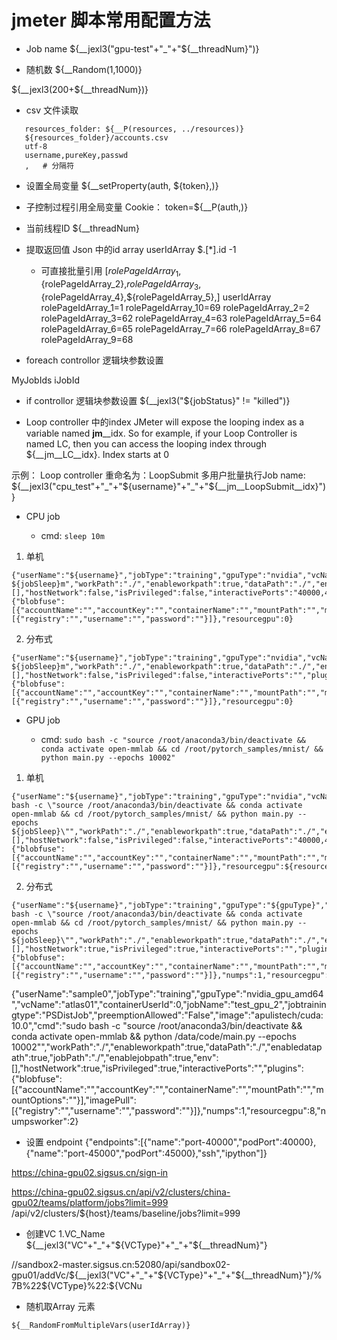 # jmeter 脚本常用配置方法



* Job name
  ${__jexl3("gpu-test"+"_"+"${__threadNum}")}

* 随机数
${__Random(1,1000)}

${__jexl3(200+${__threadNum})}

* csv 文件读取
```
   resources_folder: ${__P(resources, ../resources)}
   ${resources_folder}/accounts.csv
   utf-8
   username,pureKey,passwd
   ,   # 分隔符

```
* 设置全局变量
${__setProperty(auth, ${token},)} 

+ 子控制过程引用全局变量
Cookie： token=${__P(auth,)}

* 当前线程ID
${__threadNum}

* 提取返回值 Json 中的id array
    userIdArray
    $.[*].id
    -1
    + 可直接批量引用
    [${rolePageIdArray_1},${rolePageIdArray_2},${rolePageIdArray_3},${rolePageIdArray_4},${rolePageIdArray_5},]
    userIdArray
    rolePageIdArray_1=1
    rolePageIdArray_10=69
    rolePageIdArray_2=2
    rolePageIdArray_3=62
    rolePageIdArray_4=63
    rolePageIdArray_5=64
    rolePageIdArray_6=65
    rolePageIdArray_7=66
    rolePageIdArray_8=67
    rolePageIdArray_9=68


* foreach controllor 逻辑块参数设置

MyJobIds
iJobId

* if controllor 逻辑块参数设置
${__jexl3("${jobStatus}" != "killed")}

* Loop controller 中的index
JMeter will expose the looping index as a variable named __jm__<Name of your element>__idx. So for example, if your Loop Controller is named LC, then you can access the looping index through ${__jm__LC__idx}. Index starts at 0

示例： Loop controller 重命名为：LoopSubmit
多用户批量执行Job name: ${__jexl3("cpu_test"+"_"+"${username}"+"_"+"${__jm__LoopSubmit__idx}")}


* CPU job

  + cmd: ```sleep 10m```

1. 单机

```
{"userName":"${username}","jobType":"training","gpuType":"nvidia","vcName":"platform","containerUserId":0,"jobName":"${__jexl3("cpu_test"+"_"+"${username}"+"_"+"${__jm__LoopSubmit__idx}")}","jobtrainingtype":"RegularJob","preemptionAllowed":"${preemptionAllowed}","image":"apulistech/mindspore:0.2.0","cmd":"sleep ${jobSleep}m","workPath":"./","enableworkpath":true,"dataPath":"./","enabledatapath":true,"jobPath":"./","enablejobpath":true,"env":[],"hostNetwork":false,"isPrivileged":false,"interactivePorts":"40000,45000","plugins":{"blobfuse":[{"accountName":"","accountKey":"","containerName":"","mountPath":"","mountOptions":""}],"imagePull":[{"registry":"","username":"","password":""}]},"resourcegpu":0}

```


2. 分布式
```
{"userName":"${username}","jobType":"training","gpuType":"nvidia","vcName":"baseline","containerUserId":0,"jobName":"${__jexl3("cpu_distirbuted_test"+"_"+"${username}"+"_"+"${__jm__LoopSubmit__idx}")}","jobtrainingtype":"RegularJob","preemptionAllowed":"${preemptionAllowed}","image":"ubuntu:16.04","cmd":"sleep ${jobSleep}m","workPath":"./","enableworkpath":true,"dataPath":"./","enabledatapath":true,"jobPath":"./","enablejobpath":true,"env":[],"hostNetwork":false,"isPrivileged":false,"interactivePorts":"","plugins":{"blobfuse":[{"accountName":"","accountKey":"","containerName":"","mountPath":"","mountOptions":""}],"imagePull":[{"registry":"","username":"","password":""}]},"resourcegpu":0}
```

* GPU job

  + cmd: ```sudo bash -c "source /root/anaconda3/bin/deactivate && conda activate open-mmlab && cd /root/pytorch_samples/mnist/ && python main.py --epochs 10002"```

1. 单机

```
{"userName":"${username}","jobType":"training","gpuType":"nvidia","vcName":"platform","containerUserId":0,"jobName":"${__jexl3("gpu_test"+"_"+"${username}"+"_"+"${__jm__LoopSubmit__idx}")}","jobtrainingtype":"RegularJob","preemptionAllowed":"${preemptionAllowed}","image":"apulistech/cuda:10.0","cmd":"sudo bash -c \"source /root/anaconda3/bin/deactivate && conda activate open-mmlab && cd /root/pytorch_samples/mnist/ && python main.py --epochs ${jobSleep}\"","workPath":"./","enableworkpath":true,"dataPath":"./","enabledatapath":true,"jobPath":"./","enablejobpath":true,"env":[],"hostNetwork":false,"isPrivileged":false,"interactivePorts":"40000,45000","plugins":{"blobfuse":[{"accountName":"","accountKey":"","containerName":"","mountPath":"","mountOptions":""}],"imagePull":[{"registry":"","username":"","password":""}]},"resourcegpu":${resourcegpu}}
```


2. 分布式

```
{"userName":"${username}","jobType":"training","gpuType":"${gpuType}","vcName":"${vcName}","containerUserId":0,"jobName":"${__jexl3("gpu_distirbuted_test"+"_"+"${username}"+"_"+"${__jm__LoopSubmit__idx}")}","jobtrainingtype":"PSDistJob","preemptionAllowed":"${preemptionAllowed}","image":"apulistech/cuda:10.0","cmd":"sudo bash -c \"source /root/anaconda3/bin/deactivate && conda activate open-mmlab && cd /root/pytorch_samples/mnist/ && python main.py --epochs ${jobSleep}\"","workPath":"./","enableworkpath":true,"dataPath":"./","enabledatapath":true,"jobPath":"./","enablejobpath":true,"env":[],"hostNetwork":true,"isPrivileged":true,"interactivePorts":"","plugins":{"blobfuse":[{"accountName":"","accountKey":"","containerName":"","mountPath":"","mountOptions":""}],"imagePull":[{"registry":"","username":"","password":""}]},"numps":1,"resourcegpu":${resourcegpu},"numpsworker":${numpsworker}}

```
{"userName":"sample0","jobType":"training","gpuType":"nvidia_gpu_amd64","vcName":"atlas01","containerUserId":0,"jobName":"test_gpu_2","jobtrainingtype":"PSDistJob","preemptionAllowed":"False","image":"apulistech/cuda:10.0","cmd":"sudo bash -c \"source /root/anaconda3/bin/deactivate && conda activate open-mmlab && python /data/code/main.py --epochs 10002\"","workPath":"./","enableworkpath":true,"dataPath":"./","enabledatapath":true,"jobPath":"./","enablejobpath":true,"env":[],"hostNetwork":true,"isPrivileged":true,"interactivePorts":"","plugins":{"blobfuse":[{"accountName":"","accountKey":"","containerName":"","mountPath":"","mountOptions":""}],"imagePull":[{"registry":"","username":"","password":""}]},"numps":1,"resourcegpu":8,"numpsworker":2}

* 设置 endpoint
{"endpoints":[{"name":"port-40000","podPort":40000},{"name":"port-45000","podPort":45000},"ssh","ipython"]}

https://china-gpu02.sigsus.cn/sign-in


https://china-gpu02.sigsus.cn/api/v2/clusters/china-gpu02/teams/platform/jobs?limit=999 
                            /api/v2/clusters/${host}/teams/baseline/jobs?limit=999

                      
* 创建VC 
  1.VC_Name
    ${__jexl3("VC"+"_"+"${VCType}"+"_"+"${__threadNum}"}

//sandbox2-master.sigsus.cn:52080/api/sandbox02-gpu01/addVc/${__jexl3("VC"+"_"+"${VCType}"+"_"+"${__threadNum}"}/%7B%22${VCType}%22:${VCNu

* 随机取Array 元素

``` ${__RandomFromMultipleVars(userIdArray)} ```